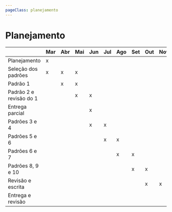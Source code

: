```yaml
---
pageClass: planejamento
---
```


# Planejamento

|                         | Mar | Abr | Mai | Jun | Jul | Ago | Set | Out | Nov | Dez |
| ----------------------- | --- | --- | --- | --- | --- | --- | --- | --- | --- | --- |
| Planejamento            | x   |     |     |     |     |     |     |     |     |     |
| Seleção dos padrões     | x   | x   | x   |     |     |     |     |     |     |     |
| Padrão 1                |     | x   | x   |     |     |     |     |     |     |     |
| Padrão 2 e revisão do 1 |     |     | x   | x   |     |     |     |     |     |     |
| Entrega parcial         |     |     |     | x   |     |     |     |     |     |     |
| Padrões 3 e 4           |     |     |     | x   | x   |     |     |     |     |     |
| Padrões 5 e 6           |     |     |     |     | x   | x   |     |     |     |     |
| Padrões 6 e 7           |     |     |     |     |     | x   | x   |     |     |     |
| Padrões 8, 9 e 10       |     |     |     |     |     |     | x   | x   |     |     |
| Revisão e escrita       |     |     |     |     |     |     |     | x   | x   |     |
| Entrega e revisão       |     |     |     |     |     |     |     |     |     | x   |
